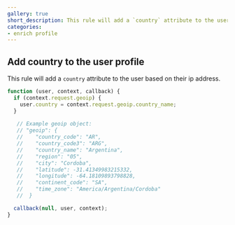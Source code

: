 ```yaml
---
gallery: true
short_description: This rule will add a `country` attribute to the user based on their IP address.
categories:
- enrich profile
---
```

## Add country to the user profile

This rule will add a `country` attribute to the user based on their ip address.

```js
function (user, context, callback) {
  if (context.request.geoip) {
    user.country = context.request.geoip.country_name;
  }
  
   // Example geoip object:
   // "geoip": {
   //    "country_code": "AR",
   //    "country_code3": "ARG",
   //    "country_name": "Argentina",
   //    "region": "05",
   //    "city": "Cordoba",
   //    "latitude": -31.41349983215332,
   //    "longitude": -64.18109893798828,
   //    "continent_code": "SA",
   //    "time_zone": "America/Argentina/Cordoba"
   //  }

  callback(null, user, context);
}
```
